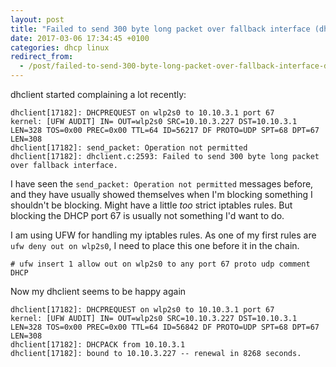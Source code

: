 ```yaml
---
layout: post
title: "Failed to send 300 byte long packet over fallback interface (dhclient)"
date: 2017-03-06 17:34:45 +0100
categories: dhcp linux
redirect_from:
  - /post/failed-to-send-300-byte-long-packet-over-fallback-interface-dhclient
---
```


dhclient started complaining a lot recently:

    dhclient[17182]: DHCPREQUEST on wlp2s0 to 10.10.3.1 port 67
    kernel: [UFW AUDIT] IN= OUT=wlp2s0 SRC=10.10.3.227 DST=10.10.3.1 LEN=328 TOS=0x00 PREC=0x00 TTL=64 ID=56217 DF PROTO=UDP SPT=68 DPT=67 LEN=308
    dhclient[17182]: send_packet: Operation not permitted
    dhclient[17182]: dhclient.c:2593: Failed to send 300 byte long packet over fallback interface.

I have seen the `send_packet: Operation not permitted` messages before, and they have usually showed themselves when I'm blocking something I shouldn't be blocking. Might have a little _too_ strict iptables rules. But blocking the DHCP port 67 is usually not something I'd want to do.

I am using UFW for handling my iptables rules. As one of my first rules are
`ufw deny out on wlp2s0`, I need to place this one before it in the chain.

    # ufw insert 1 allow out on wlp2s0 to any port 67 proto udp comment DHCP

Now my dhclient seems to be happy again

    dhclient[17182]: DHCPREQUEST on wlp2s0 to 10.10.3.1 port 67
    kernel: [UFW AUDIT] IN= OUT=wlp2s0 SRC=10.10.3.227 DST=10.10.3.1 LEN=328 TOS=0x00 PREC=0x00 TTL=64 ID=56842 DF PROTO=UDP SPT=68 DPT=67 LEN=308
    dhclient[17182]: DHCPACK from 10.10.3.1
    dhclient[17182]: bound to 10.10.3.227 -- renewal in 8268 seconds.
